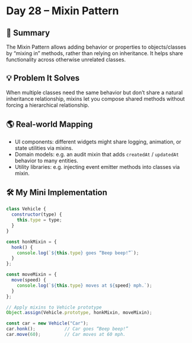 # Day 28 – Mixin Pattern

## 📄 Summary  
The Mixin Pattern allows adding behavior or properties to objects/classes by “mixing in” methods, rather than relying on inheritance. It helps share functionality across otherwise unrelated classes.

## 💡 Problem It Solves  
When multiple classes need the same behavior but don’t share a natural inheritance relationship, mixins let you compose shared methods without forcing a hierarchical relationship.

## 🌎 Real-world Mapping  
- UI components: different widgets might share logging, animation, or state utilities via mixins.  
- Domain models: e.g. an audit mixin that adds `createdAt` / `updatedAt` behavior to many entities.  
- Utility libraries: e.g. injecting event emitter methods into classes via mixin.

## 🛠 My Mini Implementation  
```javascript
class Vehicle {
  constructor(type) {
    this.type = type;
  }
}

const honkMixin = {
  honk() {
    console.log(`${this.type} goes “Beep beep!”`);
  }
};

const moveMixin = {
  move(speed) {
    console.log(`${this.type} moves at ${speed} mph.`);
  }
};

// Apply mixins to Vehicle prototype
Object.assign(Vehicle.prototype, honkMixin, moveMixin);

const car = new Vehicle("Car");
car.honk();           // Car goes “Beep beep!”
car.move(60);         // Car moves at 60 mph.
```